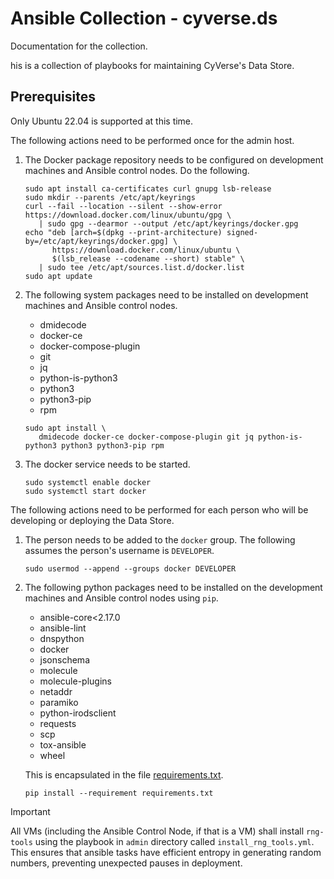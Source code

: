 # Ansible Collection - cyverse.ds

Documentation for the collection.

his is a collection of playbooks for maintaining CyVerse's Data Store.

## Prerequisites

Only Ubuntu 22.04 is supported at this time.

The following actions need to be performed once for the admin host.

1. The Docker package repository needs to be configured on development machines and Ansible control nodes. Do the following.

   ```shell
   sudo apt install ca-certificates curl gnupg lsb-release
   sudo mkdir --parents /etc/apt/keyrings
   curl --fail --location --silent --show-error https://download.docker.com/linux/ubuntu/gpg \
      | sudo gpg --dearmor --output /etc/apt/keyrings/docker.gpg
   echo "deb [arch=$(dpkg --print-architecture) signed-by=/etc/apt/keyrings/docker.gpg] \
         https://download.docker.com/linux/ubuntu \
         $(lsb_release --codename --short) stable" \
      | sudo tee /etc/apt/sources.list.d/docker.list
   sudo apt update
   ```

1. The following system packages need to be installed on development machines and Ansible control nodes.

   * dmidecode
   * docker-ce
   * docker-compose-plugin
   * git
   * jq
   * python-is-python3
   * python3
   * python3-pip
   * rpm

   ```shell
   sudo apt install \
      dmidecode docker-ce docker-compose-plugin git jq python-is-python3 python3 python3-pip rpm
   ```

1. The docker service needs to be started.

   ```shell
   sudo systemctl enable docker
   sudo systemctl start docker
   ```

The following actions need to be performed for each person who will be developing or deploying the Data Store.

1. The person needs to be added to the `docker` group. The following assumes the person's username is `DEVELOPER`.

   ```shell
   sudo usermod --append --groups docker DEVELOPER
   ```

1. The following python packages need to be installed on the development machines and Ansible control nodes using `pip`.

   * ansible-core<2.17.0
   * ansible-lint
   * dnspython
   * docker
   * jsonschema
   * molecule
   * molecule-plugins
   * netaddr
   * paramiko
   * python-irodsclient
   * requests
   * scp
   * tox-ansible
   * wheel

   This is encapsulated in the file [requirements.txt](requirements.txt).

   ```shell
   pip install --requirement requirements.txt
   ```

> [!IMPORTANT]
> All VMs (including the Ansible Control Node, if that is a VM) shall install `rng-tools` using the playbook in `admin` directory called `install_rng_tools.yml`. This ensures that ansible tasks have efficient entropy in generating random numbers, preventing unexpected pauses in deployment.
